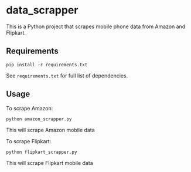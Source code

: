 
# data_scrapper

This is a Python project that scrapes mobile phone data from Amazon and Flipkart.



## Requirements

```commandline
pip install -r requirements.txt
```

See `requirements.txt` for full list of dependencies.

## Usage

To scrape Amazon:

```
python amazon_scrapper.py
```

This will scrape Amazon mobile data

To scrape Flipkart: 

```
python flipkart_scrapper.py
```

This will scrape Flipkart mobile data

